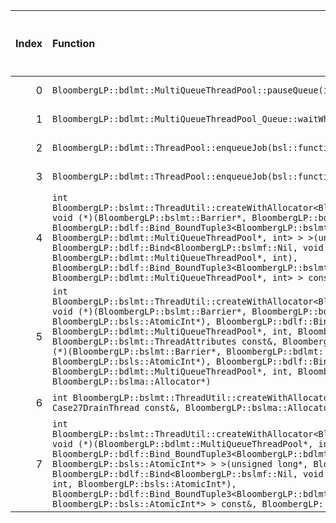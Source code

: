 |   Index | Function                                                                                                                                                                                                                                                                                                                                                                                                                                                                                                                                                                                                                                                                                                                                                                                                               |   Difference in number of lines |   Function size difference in bytes | Disassembly                                                             |   Number of lines in `assume` build |   Number of bytes in `assume` build |   Number of lines in `none` build |   Number of bytes in `none` build |
|--------:|:-----------------------------------------------------------------------------------------------------------------------------------------------------------------------------------------------------------------------------------------------------------------------------------------------------------------------------------------------------------------------------------------------------------------------------------------------------------------------------------------------------------------------------------------------------------------------------------------------------------------------------------------------------------------------------------------------------------------------------------------------------------------------------------------------------------------------|--------------------------------:|------------------------------------:|:------------------------------------------------------------------------|------------------------------------:|------------------------------------:|----------------------------------:|----------------------------------:|
|       0 | `BloombergLP::bdlmt::MultiQueueThreadPool::pauseQueue(int)`                                                                                                                                                                                                                                                                                                                                                                                                                                                                                                                                                                                                                                                                                                                                                            |                               3 |                                  16 | [Assumed](0.assume.s.txt), [Ignored](0.none.s.txt), [Diff](0.diff.html) |                                 544 |                             4410096 |                               528 |                           4410176 |
|       1 | `BloombergLP::bdlmt::MultiQueueThreadPool_Queue::waitWhilePausing()`                                                                                                                                                                                                                                                                                                                                                                                                                                                                                                                                                                                                                                                                                                                                                   |                               3 |                                  16 | [Assumed](1.assume.s.txt), [Ignored](1.none.s.txt), [Diff](1.diff.html) |                                 144 |                             4402928 |                               128 |                           4403024 |
|       2 | `BloombergLP::bdlmt::ThreadPool::enqueueJob(bsl::function<void ()> const&)`                                                                                                                                                                                                                                                                                                                                                                                                                                                                                                                                                                                                                                                                                                                                            |                              -3 |                                 -16 | [Assumed](2.assume.s.txt), [Ignored](2.none.s.txt), [Diff](2.diff.html) |                                 176 |                             4422704 |                               192 |                           4422768 |
|       3 | `BloombergLP::bdlmt::ThreadPool::enqueueJob(bsl::function<void ()>&&)`                                                                                                                                                                                                                                                                                                                                                                                                                                                                                                                                                                                                                                                                                                                                                 |                              -3 |                                 -16 | [Assumed](3.assume.s.txt), [Ignored](3.none.s.txt), [Diff](3.diff.html) |                                 176 |                             4422880 |                               192 |                           4422960 |
|       4 | `int BloombergLP::bslmt::ThreadUtil::createWithAllocator<BloombergLP::bdlf::Bind<BloombergLP::bslmf::Nil, void (*)(BloombergLP::bslmt::Barrier*, BloombergLP::bdlmt::MultiQueueThreadPool*, int), BloombergLP::bdlf::Bind_BoundTuple3<BloombergLP::bslmt::Barrier*, BloombergLP::bdlmt::MultiQueueThreadPool*, int> > >(unsigned long*, BloombergLP::bdlf::Bind<BloombergLP::bslmf::Nil, void (*)(BloombergLP::bslmt::Barrier*, BloombergLP::bdlmt::MultiQueueThreadPool*, int), BloombergLP::bdlf::Bind_BoundTuple3<BloombergLP::bslmt::Barrier*, BloombergLP::bdlmt::MultiQueueThreadPool*, int> > const&, BloombergLP::bslma::Allocator*)`                                                                                                                                                                          |                              -6 |                                 -16 | [Assumed](4.assume.s.txt), [Ignored](4.none.s.txt), [Diff](4.diff.html) |                                 400 |                             4394432 |                               416 |                           4394432 |
|       5 | `int BloombergLP::bslmt::ThreadUtil::createWithAllocator<BloombergLP::bdlf::Bind<BloombergLP::bslmf::Nil, void (*)(BloombergLP::bslmt::Barrier*, BloombergLP::bdlmt::MultiQueueThreadPool*, int, BloombergLP::bsls::AtomicInt*), BloombergLP::bdlf::Bind_BoundTuple4<BloombergLP::bslmt::Barrier*, BloombergLP::bdlmt::MultiQueueThreadPool*, int, BloombergLP::bsls::AtomicInt*> > >(unsigned long*, BloombergLP::bslmt::ThreadAttributes const&, BloombergLP::bdlf::Bind<BloombergLP::bslmf::Nil, void (*)(BloombergLP::bslmt::Barrier*, BloombergLP::bdlmt::MultiQueueThreadPool*, int, BloombergLP::bsls::AtomicInt*), BloombergLP::bdlf::Bind_BoundTuple4<BloombergLP::bslmt::Barrier*, BloombergLP::bdlmt::MultiQueueThreadPool*, int, BloombergLP::bsls::AtomicInt*> > const&, BloombergLP::bslma::Allocator*)` |                              -6 |                                 -16 | [Assumed](5.assume.s.txt), [Ignored](5.none.s.txt), [Diff](5.diff.html) |                                 368 |                             4396992 |                               384 |                           4397040 |
|       6 | `int BloombergLP::bslmt::ThreadUtil::createWithAllocator<Case27DrainThread>(unsigned long*, Case27DrainThread const&, BloombergLP::bslma::Allocator*)`                                                                                                                                                                                                                                                                                                                                                                                                                                                                                                                                                                                                                                                                 |                              -7 |                                 -32 | [Assumed](6.assume.s.txt), [Ignored](6.none.s.txt), [Diff](6.diff.html) |                                 368 |                             4395472 |                               400 |                           4395488 |
|       7 | `int BloombergLP::bslmt::ThreadUtil::createWithAllocator<BloombergLP::bdlf::Bind<BloombergLP::bslmf::Nil, void (*)(BloombergLP::bdlmt::MultiQueueThreadPool*, int, BloombergLP::bsls::AtomicInt*), BloombergLP::bdlf::Bind_BoundTuple3<BloombergLP::bdlmt::MultiQueueThreadPool*, int, BloombergLP::bsls::AtomicInt*> > >(unsigned long*, BloombergLP::bslmt::ThreadAttributes const&, BloombergLP::bdlf::Bind<BloombergLP::bslmf::Nil, void (*)(BloombergLP::bdlmt::MultiQueueThreadPool*, int, BloombergLP::bsls::AtomicInt*), BloombergLP::bdlf::Bind_BoundTuple3<BloombergLP::bdlmt::MultiQueueThreadPool*, int, BloombergLP::bsls::AtomicInt*> > const&, BloombergLP::bslma::Allocator*)`                                                                                                                         |                              -8 |                                 -32 | [Assumed](7.assume.s.txt), [Ignored](7.none.s.txt), [Diff](7.diff.html) |                                 352 |                             4397856 |                               384 |                           4397920 |